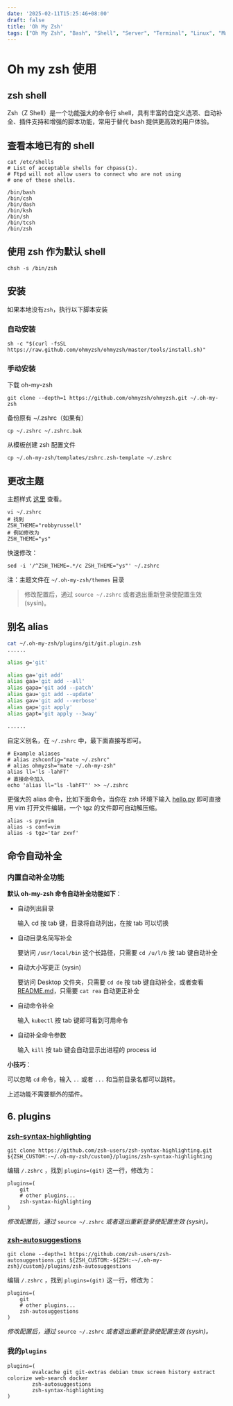 ```yaml
---
date: '2025-02-11T15:25:46+08:00'
draft: false
title: 'Oh My Zsh'
tags: ["Oh My Zsh", "Bash", "Shell", "Server", "Terminal", "Linux", "MacOS"]
---
```


# Oh my zsh 使用



## zsh shell

Zsh（Z Shell）是一个功能强大的命令行 shell，具有丰富的自定义选项、自动补全、插件支持和增强的脚本功能，常用于替代 bash 提供更高效的用户体验。



## 查看本地已有的 shell

```shell
cat /etc/shells
# List of acceptable shells for chpass(1).
# Ftpd will not allow users to connect who are not using
# one of these shells.

/bin/bash
/bin/csh
/bin/dash
/bin/ksh
/bin/sh
/bin/tcsh
/bin/zsh
```



## 使用 zsh 作为默认 shell

```shell
chsh -s /bin/zsh
```



## 安装

如果本地没有`zsh`，执行以下脚本安装

### 自动安装

```shell
sh -c "$(curl -fsSL https://raw.github.com/ohmyzsh/ohmyzsh/master/tools/install.sh)"
```

### 手动安装

下载 oh-my-zsh

```shell
git clone --depth=1 https://github.com/ohmyzsh/ohmyzsh.git ~/.oh-my-zsh
```

备份原有 ~/.zshrc（如果有）

```shell
cp ~/.zshrc ~/.zshrc.bak
```

从模板创建 zsh 配置文件

```shell
cp ~/.oh-my-zsh/templates/zshrc.zsh-template ~/.zshrc
```



## 更改主题

主题样式 [这里](https://github.com/ohmyzsh/ohmyzsh/wiki/Themes) 查看。

```shell
vi ~/.zshrc
# 找到
ZSH_THEME="robbyrussell"
# 例如修改为
ZSH_THEME="ys"
```

快速修改：

```shell
sed -i '/^ZSH_THEME=.*/c ZSH_THEME="ys"' ~/.zshrc
```

注：主题文件在 `~/.oh-my-zsh/themes` 目录

> 修改配置后，通过 `source ~/.zshrc` 或者退出重新登录使配置生效 (sysin)。



##  别名 alias

```zsh
cat ~/.oh-my-zsh/plugins/git/git.plugin.zsh
......

alias g='git'

alias ga='git add'
alias gaa='git add --all'
alias gapa='git add --patch'
alias gau='git add --update'
alias gav='git add --verbose'
alias gap='git apply'
alias gapt='git apply --3way'

......
```

自定义别名，在 `~/.zshrc` 中，最下面直接写即可。

```shell
# Example aliases
# alias zshconfig="mate ~/.zshrc"
# alias ohmyzsh="mate ~/.oh-my-zsh"
alias ll='ls -lahFT'
# 直接命令加入
echo 'alias ll="ls -lahFT"' >> ~/.zshrc
```

更强大的 alias 命令，比如下面命令，当你在 zsh 环境下输入 [hello.py](http://hello.py/) 即可直接用 vim 打开文件编辑，一个 tgz 的文件即可自动解压缩。

```shell
alias -s py=vim
alias -s conf=vim
alias -s tgz='tar zxvf'
```



## 命令自动补全

### 内置自动补全功能

**默认 oh-my-zsh 命令自动补全功能如下**：

- 自动列出目录

  输入 cd 按 tab 键，目录将自动列出，在按 tab 可以切换

- 自动目录名简写补全

  要访问 `/usr/local/bin` 这个长路径，只需要 `cd /u/l/b` 按 tab 键自动补全

- 自动大小写更正 (sysin)

  要访问 Desktop 文件夹，只需要 `cd de` 按 tab 键自动补全，或者查看 [README.md](http://readme.md/)，只需要 `cat rea` 自动更正补全

- 自动命令补全

  输入 `kubectl` 按 tab 键即可看到可用命令

- 自动补全命令参数

  输入 `kill` 按 tab 键会自动显示出进程的 process id

**小技巧**：

可以忽略 `cd` 命令，输入 `..` 或者 `...` 和当前目录名都可以跳转。

上述功能不需要额外的插件。




## 6. plugins

### [zsh-syntax-highlighting](https://github.com/zsh-users/zsh-syntax-highlighting)

```shell
git clone https://github.com/zsh-users/zsh-syntax-highlighting.git ${ZSH_CUSTOM:-~/.oh-my-zsh/custom}/plugins/zsh-syntax-highlighting
```

编辑 `/.zshrc` ，找到 `plugins=(git)` 这一行，修改为：

```shell
plugins=(
    git
    # other plugins...
    zsh-syntax-highlighting
)
```

*修改配置后，通过* `source ~/.zshrc` *或者退出重新登录使配置生效 (sysin)。*



### [zsh-autosuggestions](https://github.com/zsh-users/zsh-autosuggestions)

```shell
git clone --depth=1 https://github.com/zsh-users/zsh-autosuggestions.git ${ZSH_CUSTOM:-${ZSH:-~/.oh-my-zsh}/custom}/plugins/zsh-autosuggestions
```

编辑 `/.zshrc` ，找到 `plugins=(git)` 这一行，修改为：

```
plugins=(
    git
    # other plugins...
    zsh-autosuggestions
)
```

*修改配置后，通过* `source ~/.zshrc` *或者退出重新登录使配置生效 (sysin)。*



### 我的`plugins`

```shell
plugins=(
        evalcache git git-extras debian tmux screen history extract colorize web-search docker
        zsh-autosuggestions
        zsh-syntax-highlighting
)
```

 